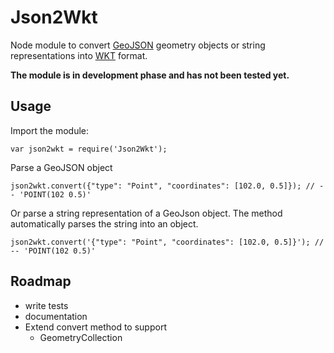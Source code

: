 # Json2Wkt

Node module to convert [GeoJSON](http://geojson.org/) geometry objects or string representations into [WKT](http://en.wikipedia.org/wiki/Well-known_text) format.

**The module is in development phase and has not been tested yet.**

## Usage

Import the module:

    var json2wkt = require('Json2Wkt'); 

Parse a GeoJSON object

    json2wkt.convert({"type": "Point", "coordinates": [102.0, 0.5]}); // -- 'POINT(102 0.5)'

Or parse a string representation of a GeoJson object. The method automatically parses the string into an object.

    json2wkt.convert('{"type": "Point", "coordinates": [102.0, 0.5]}'); // -- 'POINT(102 0.5)'

## Roadmap

- write tests
- documentation
- Extend convert method to support
    - GeometryCollection
